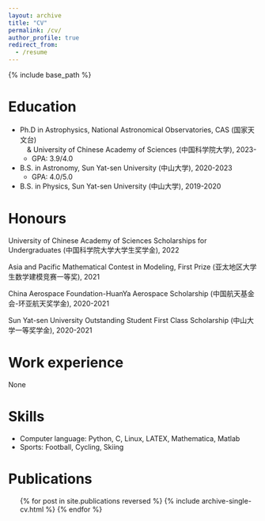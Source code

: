 ```yaml
---
layout: archive
title: "CV"
permalink: /cv/
author_profile: true
redirect_from:
  - /resume
---
```


{% include base_path %}

Education
======
* Ph.D in Astrophysics, National Astronomical Observatories, CAS (国家天文台)   
&emsp;& University of Chinese Academy of Sciences (中国科学院大学), 2023-
  * GPA: 3.9/4.0 
* B.S. in Astronomy, Sun Yat-sen University (中山大学), 2020-2023
  * GPA: 4.0/5.0   
* B.S. in Physics, Sun Yat-sen University (中山大学), 2019-2020

Honours
======
University of Chinese Academy of Sciences Scholarships for Undergraduates (中国科学院大学大学生奖学金), 2022

Asia and Pacific Mathematical Contest in Modeling, First Prize (亚太地区大学生数学建模竞赛一等奖), 2021

China Aerospace Foundation-HuanYa Aerospace Scholarship (中国航天基金会-环亚航天奖学金), 2020-2021

Sun Yat-sen University Outstanding Student First Class Scholarship (中山大学一等奖学金), 2020-2021

  
Work experience
======
None
  
Skills
======
* Computer language: Python, C, Linux, LATEX, Mathematica, Matlab
* Sports: Football, Cycling, Skiing

Publications
======
  <ul>{% for post in site.publications reversed %}
    {% include archive-single-cv.html %}
  {% endfor %}</ul>
  
